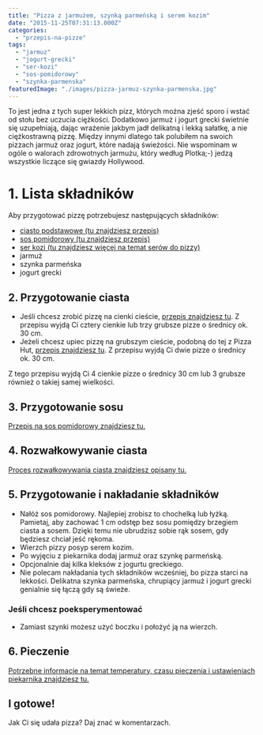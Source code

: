 ```yaml
---
title: "Pizza z jarmużem, szynką parmeńską i serem kozim"
date: "2015-11-25T07:31:13.000Z"
categories: 
  - "przepis-na-pizze"
tags: 
  - "jarmuz"
  - "jogurt-grecki"
  - "ser-kozi"
  - "sos-pomidorowy"
  - "szynka-parmenska"
featuredImage: "./images/pizza-jarmuz-szynka-parmenska.jpg"
---
```


To jest jedna z tych super lekkich pizz, których można zjeść sporo i wstać od stołu bez uczucia ciężkości. Dodatkowo jarmuż i jogurt grecki świetnie się uzupełniają, dając wrażenie jakbym jadł delikatną i lekką sałatkę, a nie ciężkostrawną pizzę. Między innymi dlatego tak polubiłem na swoich pizzach jarmuż oraz jogurt, które nadają świeżości. Nie wspominam w ogóle o walorach zdrowotnych jarmużu, który według Plotka;-) jedzą wszystkie liczące się gwiazdy Hollywood.

# 1\. Lista składników

Aby przygotować pizzę potrzebujesz następujących składników:

- <a title="Przepis na ciasto podstawowe" href="/przepis-na-ciasto-na-pizze/">ciasto podstawowe (tu znajdziesz przepis)</a>
- <a title="Przepis na sos pomidorowy" href="/sos-pomidorowy/">sos pomidorowy (tu znajdziesz przepis)</a>
- <a title="Ser do pizzy" href="/jaki-ser-wybrac-do-pizzy/">ser kozi (tu znajdziesz więcej na temat serów do pizzy)</a>
- jarmuż
- szynka parmeńska
- jogurt grecki

## 2\. Przygotowanie ciasta

- Jeśli chcesz zrobić pizzę na cienki cieście, <a title="Przepis na ciasto podstawowe" href="/przepis-na-ciasto-na-pizze/">przepis znajdziesz tu</a>. Z przepisu wyjdą Ci cztery cienkie lub trzy grubsze pizze o średnicy ok. 30 cm.
- Jeżeli chcesz upiec pizzę na grubszym cieście, podobną do tej z Pizza Hut, <a title="Przepis na pizzę na grubym cieście" href="/jak-zrobic-ciasto-na-pizze-jak-w-pizza-hut/">przepis znajdziesz tu</a>. Z przepisu wyjdą Ci dwie pizze o średnicy ok. 30 cm.

Z tego przepisu wyjdą Ci 4 cienkie pizze o średnicy 30 cm lub 3 grubsze również o takiej samej wielkości.

## 3\. Przygotowanie sosu

<a title="Przepis na sos pomidorowy" href="/sos-pomidorowy/">Przepis na sos pomidorowy znajdziesz tu.</a>

## 4\. Rozwałkowywanie ciasta

<a title="Rozwałkowywanie ciasta" href="/jak-walkowac-ciasto-pizzy/">Proces rozwałkowywania ciasta znajdziesz opisany tu.</a>

## 5\. Przygotowanie i nakładanie składników

- Nałóż sos pomidorowy. Najlepiej zrobisz to chochelką lub łyżką. Pamietaj, aby zachować 1 cm odstęp bez sosu pomiędzy brzegiem ciasta a sosem. Dzięki temu nie ubrudzisz sobie rąk sosem, gdy będziesz chciał jeść rękoma.
- Wierzch pizzy posyp serem kozim.
- Po wyjęciu z piekarnika dodaj jarmuż oraz szynkę parmeńską. 
- Opcjonalnie daj kilka kleksów z jogurtu greckiego.
- Nie polecam nakładania tych składników wcześniej, bo pizza starci na lekkości. Delikatna szynka parmeńska, chrupiący jarmuż i jogurt grecki genialnie się łączą gdy są świeże.

### Jeśli chcesz poeksperymentować

- Zamiast szynki możesz użyć boczku i położyć ją na wierzch.

## 6\. Pieczenie

<a title="Jak ustawić piekarnik do pieczenia pizzy" href="/jak-ustawic-piekarnik-pieczenia-pizzy/">Potrzebne informacje na temat temperatury, czasu pieczenia i ustawieniach piekarnika znajdziesz tu.</a>

## I gotowe!

Jak Ci się udała pizza? Daj znać w komentarzach.
